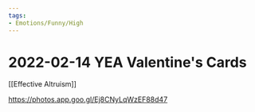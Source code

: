 ```yaml
---
tags:
- Emotions/Funny/High
---
```


# 2022-02-14 YEA Valentine's Cards



[[Effective Altruism]]

https://photos.app.goo.gl/Ej8CNyLqWzEF88d47